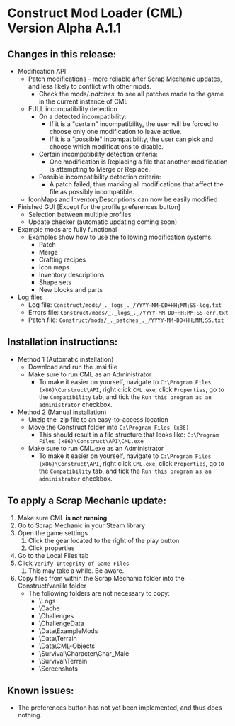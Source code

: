 # Construct Mod Loader (CML) Version Alpha A.1.1
## Changes in this release:
* Modification API
  * Patch modifications - more reliable after Scrap Mechanic updates, and less likely to conflict with other mods.
    * Check the mods/_._patches_._ to see all patches made to the game in the current instance of CML
  * FULL incompatibility detection
    * On a detected incompatibility:
      * If it is a "certain" incompatibility, the user will be forced to choose only one modification to leave active.
      * If it is a "possible" incompatibility, the user can pick and choose which modifications to disable.
    * Certain incompatibility detection criteria:
      * One modification is Replacing a file that another modification is attempting to Merge or Replace.
    * Possible incompatibility detection criteria:
      * A patch failed, thus marking all modifications that affect the file as possibly incompatible.
  * IconMaps and InventoryDescriptions can now be easily modified
* Finished GUI [Except for the profile preferences button]
  * Selection between multiple profiles
  * Update checker (automatic updating coming soon)
* Example mods are fully functional
  * Examples show how to use the following modification systems:
    * Patch
    * Merge
    * Crafting recipes
    * Icon maps
    * Inventory descriptions
    * Shape sets
    * New blocks and parts
* Log files
  * Log file: `Construct/mods/_._logs_._/YYYY-MM-DD+HH;MM;SS-log.txt`
  * Errors file: `Construct/mods/_._logs_._/YYYY-MM-DD+HH;MM;SS-err.txt`
  * Patch file: `Construct/mods/_._patches_._/YYYY-MM-DD+HH;MM;SS.txt`

## Installation instructions:
* Method 1 (Automatic installation)
  * Download and run the .msi file
  * Make sure to run CML as an Administrator
    * To make it easier on yourself, navigate to `C:\Program Files (x86)\Construct\API`, right click `CML.exe`, click `Properties`, go to the `Compatibility` tab, and tick the `Run this program as an administrator` checkbox.
* Method 2 (Manual installation)
  * Unzip the .zip file to an easy-to-access location
  * Move the Construct folder into `C:\Program Files (x86)`
    * This should result in a file structure that looks like: `C:\Program Files (x86)\Construct\API\CML.exe`
  * Make sure to run CML.exe as an Administrator
    * To make it easier on yourself, navigate to `C:\Program Files (x86)\Construct\API`, right click `CML.exe`, click `Properties`, go to the `Compatibility` tab, and tick the `Run this program as an administrator` checkbox.

## To apply a Scrap Mechanic update:
1. Make sure CML **is not running**
1. Go to Scrap Mechanic in your Steam library
1. Open the game settings
   1. Click the gear located to the right of the play button
   1. Click properties
1. Go to the Local Files tab
1. Click `Verify Integrity of Game Files`
   1. This may take a while. Be aware.
1. Copy files from within the Scrap Mechanic folder into the Construct/vanilla folder
   * The following folders are not necessary to copy:
     * \Logs
     * \Cache
     * \Challenges
     * \ChallengeData
     * \Data\ExampleMods
     * \Data\Terrain
     * \Data\CML-Objects
     * \Survival\Character\Char_Male
     * \Survival\Terrain
     * \Screenshots

## Known issues:
* The preferences button has not yet been implemented, and thus does nothing.